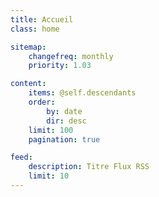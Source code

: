```yaml
---
title: Accueil
class: home

sitemap:
    changefreq: monthly
    priority: 1.03

content:
    items: @self.descendants
    order:
        by: date
        dir: desc
    limit: 100
    pagination: true

feed:
    description: Titre Flux RSS
    limit: 10
---
```


